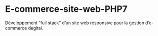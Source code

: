 # E-commerce-site-web-PHP7
Développement ”full stack” d’un site web responsive pour la gestion d’e-commerce degital.
